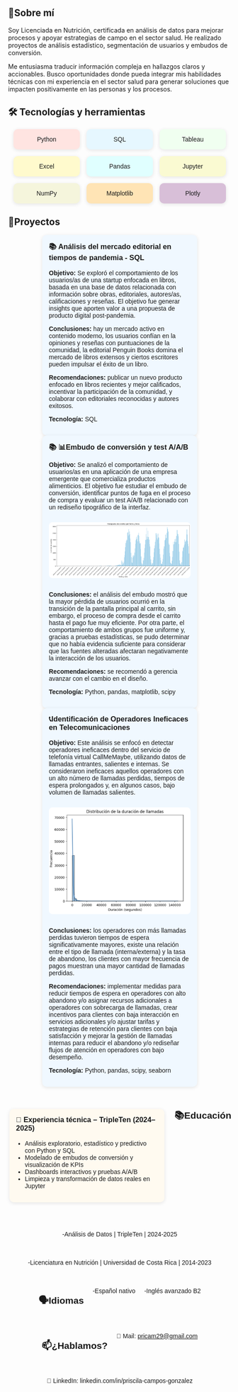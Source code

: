 ## 🧠Sobre mí

Soy Licenciada en Nutrición, certificada en análisis de datos para mejorar procesos y apoyar estrategias de campo en el sector salud. He realizado proyectos de análisis estadístico, segmentación de usuarios y embudos de conversión. 

Me entusiasma traducir información compleja en hallazgos claros y accionables. Busco oportunidades donde pueda integrar mis habilidades técnicas con mi experiencia en el sector salud para generar soluciones que impacten positivamente en las personas y los procesos.

## 🛠️ Tecnologías y herramientas 
<div style="display: flex; flex-wrap: wrap; gap: 15px; justify-content: center; font-family: sans-serif;">

  <div style="background-color: #ffe4e1; border-radius: 10px; padding: 15px; width: 120px; text-align: center; box-shadow: 0 2px 8px rgba(0,0,0,0.1);">Python</div>
  <div style="background-color: #e6f7ff; border-radius: 10px; padding: 15px; width: 120px; text-align: center; box-shadow: 0 2px 8px rgba(0,0,0,0.1);">SQL</div>
  <div style="background-color: #f0fff0; border-radius: 10px; padding: 15px; width: 120px; text-align: center; box-shadow: 0 2px 8px rgba(0,0,0,0.1);">Tableau</div>
  <div style="background-color: #fffacd; border-radius: 10px; padding: 15px; width: 120px; text-align: center; box-shadow: 0 2px 8px rgba(0,0,0,0.1);">Excel</div>
  <div style="background-color: #e0ffff; border-radius: 10px; padding: 15px; width: 120px; text-align: center; box-shadow: 0 2px 8px rgba(0,0,0,0.1);">Pandas</div>
  <div style="background-color: #fafad2; border-radius: 10px; padding: 15px; width: 120px; text-align: center; box-shadow: 0 2px 8px rgba(0,0,0,0.1);">Jupyter</div>
  <div style="background-color: #f5f5dc; border-radius: 10px; padding: 15px; width: 120px; text-align: center; box-shadow: 0 2px 8px rgba(0,0,0,0.1);">NumPy</div>
  <div style="background-color: #ffe4b5; border-radius: 10px; padding: 15px; width: 120px; text-align: center; box-shadow: 0 2px 8px rgba(0,0,0,0.1);">Matplotlib</div>
  <div style="background-color: #d8bfd8; border-radius: 10px; padding: 15px; width: 120px; text-align: center; box-shadow: 0 2px 8px rgba(0,0,0,0.1);">Plotly</div>
</div>
</div>


## 📁Proyectos
<div style="display: flex; flex-wrap: wrap; gap: 20px; justify-content: center; font-family: sans-serif;">

  <div style="width: 320px; background-color: #f0f8ff; border-radius: 10px; padding: 15px; box-shadow: 0 2px 8px rgba(0,0,0,0.1);">
    <h3 style="margin-top: 0;">📚 Análisis del mercado editorial en tiempos de pandemia - SQL</h3>
    <p><strong>Objetivo:</strong> Se exploró el comportamiento de los usuarios/as de una startup enfocada en libros, basada en una base de datos relacionada con información sobre obras, editoriales, autores/as, calificaciones y reseñas. El objetivo fue generar insights que aporten valor a una propuesta de producto digital post-pandemia.</p>
    <p><strong>Conclusiones:</strong> hay un mercado activo en contenido moderno, los usuarios confían en la opiniones y reseñas con puntuaciones de la comunidad, la editorial Penguin Books domina el mercado de libros extensos y ciertos escritores pueden impulsar el éxito de un libro. </p>
    <p><strong>Recomendaciones:</strong> publicar un nuevo producto enfocado en libros recientes y mejor calificados, incentivar la participación de la comunidad, y colaborar con editoriales reconocidas y autores exitosos.</p>
    <p><strong>Tecnología:</strong> SQL</p>
  </div>
</div>

<div style="display: flex; flex-wrap: wrap; gap: 20px; justify-content: center; font-family: sans-serif;">

  <div style="width: 320px; background-color: #f0f8ff; border-radius: 10px; padding: 15px; box-shadow: 0 2px 8px rgba(0,0,0,0.1);">
    <h3 style="margin-top: 0;">📚 📊Embudo de conversión y test A/A/B </h3>
    <p><strong>Objetivo:</strong> Se analizó el comportamiento de usuarios/as en una aplicación de una empresa emergente que comercializa productos alimenticios. El objetivo fue estudiar el embudo de conversión, identificar puntos de fuga en el proceso de compra y evaluar un test A/A/B relacionado con un rediseño tipográfico de la interfaz. </p>
    <img src="docs/assets/Prueba A:B.png" alt="Resultados de prueba A/B" style="width:100%; border-radius: 8px; margin: 12px 0;">
    <p><strong>Conclusiones:</strong> el análisis del embudo mostró que la mayor pérdida de usuarios ocurrió en la transición de la pantalla principal al carrito, sin embargo, el proceso de compra desde el carrito hasta el pago fue muy eficiente. Por otra parte, el comportamiento de ambos grupos fue uniforme y, gracias a pruebas estadísticas, se pudo determinar que no había evidencia suficiente para considerar que las fuentes alteradas afectaran negativamente la interacción de los usuarios. </p>
    <p><strong>Recomendaciones:</strong> se recomendó a gerencia avanzar con el cambio en el diseño. </p>
    <p><strong>Tecnología:</strong> Python, pandas, matplotlib, scipy </p>
  </div>
</div>

<div style="display: flex; flex-wrap: wrap; gap: 20px; justify-content: center; font-family: sans-serif;">

  <div style="width: 320px; background-color: #f0f8ff; border-radius: 10px; padding: 15px; box-shadow: 0 2px 8px rgba(0,0,0,0.1);">
    <h3 style="margin-top: 0;">📞Identificación de Operadores Ineficaces en Telecomunicaciones</h3>
    <p><strong>Objetivo:</strong> Este análisis se enfocó en detectar operadores ineficaces dentro del servicio de telefonía virtual CallMeMaybe, utilizando datos de llamadas entrantes, salientes e internas. Se consideraron ineficaces aquellos operadores con un alto número de llamadas perdidas, tiempos de espera prolongados y, en algunos casos, bajo volumen de llamadas salientes.</p>
    <img src="docs/assets/Telecomunicaciones.png" alt="Resultados de prueba A/B" style="width:100%; border-radius: 8px; margin: 12px 0;">
    <p><strong>Conclusiones:</strong> los operadores con más llamadas perdidas tuvieron tiempos de espera significativamente mayores, existe una relación entre el tipo de llamada (interna/externa) y la tasa de abandono, los clientes con mayor frecuencia de pagos muestran una mayor cantidad de llamadas perdidas. </p>
    <p><strong>Recomendaciones:</strong> implementar medidas para reducir tiempos de espera en operadores con alto abandono y/o asignar recursos adicionales a operadores con sobrecarga de llamadas, crear incentivos para clientes con baja interacción en servicios adicionales y/o ajustar tarifas y estrategias de retención para clientes con baja satisfacción y mejorar la gestión de llamadas internas para reducir el abandono y/o rediseñar flujos de atención en operadores con bajo desempeño.</p>
    <p><strong>Tecnología:</strong> Python, pandas, scipy, seaborn </p>
</div>

<div style="width: 320px; background-color: #fffaf0; border-radius: 10px; padding: 15px; margin: 30px auto; box-shadow: 0 2px 8px rgba(0,0,0,0.1); font-family: sans-serif;">
  <h3 style="margin-top: 0;">🌟 Experiencia técnica – TripleTen (2024–2025)</h3>
  <ul style="padding-left: 20px;">
    <li>Análisis exploratorio, estadístico y predictivo con Python y SQL</li>
    <li>Modelado de embudos de conversión y visualización de KPIs</li>
    <li>Dashboards interactivos y pruebas A/A/B</li>
    <li>Limpieza y transformación de datos reales en Jupyter</li>
  </ul>
</div>

## 📚Educación
-Análisis de Datos | TripleTen | 2024-2025

-Licenciatura en Nutrición | Universidad de Costa Rica | 2014-2023


## 🗣️Idiomas
-Español nativo

-Inglés avanzado B2

## 📫¿Hablamos?
💌 Mail: pricam29@gmail.com

💼 LinkedIn: linkedin.com/in/priscila-campos-gonzalez


